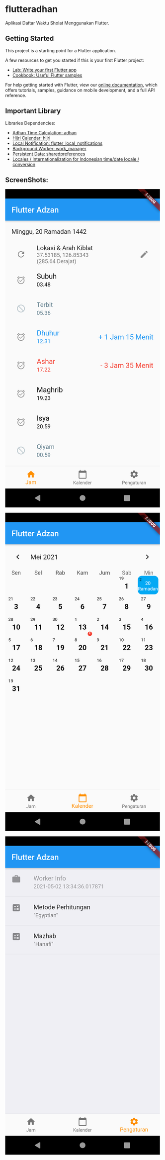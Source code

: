 # flutteradhan

Aplikasi Daftar Waktu Sholat Menggunakan Flutter.

## Getting Started

This project is a starting point for a Flutter application.

A few resources to get you started if this is your first Flutter project:

- [Lab: Write your first Flutter app](https://flutter.dev/docs/get-started/codelab)
- [Cookbook: Useful Flutter samples](https://flutter.dev/docs/cookbook)

For help getting started with Flutter, view our
[online documentation](https://flutter.dev/docs), which offers tutorials,
samples, guidance on mobile development, and a full API reference.

## Important Library

Libraries Dependencies:

- [Adhan Time Calculation: adhan](https://pub.dev/packages/adhan)
- [Hijri Calendar: hijri](https://pub.dev/packages/hijri)
- [Local Notification: flutter_local_notifications](https://pub.dev/packages/flutter_local_notifications)
- [Background Worker: work_manager](https://pub.dev/packages/workmanager)
- [Persistent Data: sharedpreferences](https://pub.dev/packages/shared_preferences)
- [Locales / Internationalization for Indonesian time/date locale / conversion](https://pub.dev/packages/intl)

## ScreenShots:

![Halaman Jam Sholat](https://github.com/jqrbp/flutteradhan/blob/develop/screenshots/jamScreenShot.png)

![Halaman Kalender](https://github.com/jqrbp/flutteradhan/blob/develop/screenshots/kalenderScreenShot.png)

![Halaman Pengaturan](https://github.com/jqrbp/flutteradhan/blob/develop/screenshots/pengaturanScreenShot.png)